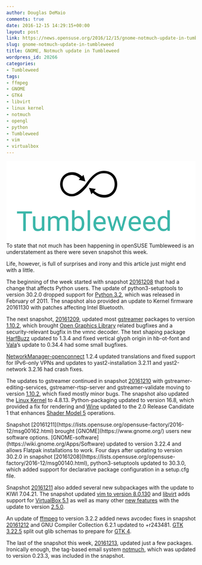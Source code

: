 ```yaml
---
author: Douglas DeMaio
comments: true
date: 2016-12-15 14:29:15+00:00
layout: post
link: https://news.opensuse.org/2016/12/15/gnome-notmuch-update-in-tumbleweed/
slug: gnome-notmuch-update-in-tumbleweed
title: GNOME, Notmuch update in Tumbleweed
wordpress_id: 20266
categories:
- Tumbleweed
tags:
- ffmpeg
- GNOME
- GTK4
- libvirt
- linux kernel
- notmuch
- opengl
- python
- Tumbleweed
- vim
- virtualbox
---
```


![](/wp-content/uploads/2016/05/Tumbleweed-black-green.png)To state that not much has been happening in openSUSE Tumbleweed is an understatement as there were seven snapshot this week.

Life, however, is full of surprises and irony and this article just might end with a little.

The beginning of the week started with snapshot [20161208](https://lists.opensuse.org/opensuse-factory/2016-12/msg00140.html) that had a change that affects Python users. The update of python3-setuptools to version 30.2.0 dropped support for [Python 3.2](https://www.python.org/download/releases/3.2/), which was released in February of 2011. The snapshot also provided an update to Kernel firmware 20161130 with patches affecting Intel Bluetooth.

The next snapshot, [20161209](https://lists.opensuse.org/opensuse-factory/2016-12/msg00160.html), updated most [gstreamer](https://gstreamer.freedesktop.org/) packages to version [1.10.2](https://gstreamer.freedesktop.org/releases/gstreamer/1.10.2.html), which brought [Open Graphics Library](https://www.opengl.org/) related bugfixes and a security-relevant bugfix in the vmnc decoder. The text shaping package [HarfBuzz](https://www.freedesktop.org/wiki/Software/HarfBuzz/) updated to 1.3.4 and fixed vertical glyph origin in hb-ot-font and [Vala](https://wiki.gnome.org/Projects/Vala)’s update to 0.34.4 had some small bugfixes.

[NetworkManager-openconnect](http://www.infradead.org/openconnect/gui.html) 1.2.4 updated translations and fixed support for IPv6-only VPNs and updates to yast2-installation 3.2.11 and yast2-network 3.2.16 had crash fixes.

The updates to gstreamer continued in snapshot [20161210](https://lists.opensuse.org/opensuse-factory/2016-12/msg00161.html) with gstreamer-editing-services, gstreamer-rtsp-server and gstreamer-validate moving to version [1.10.2](https://gstreamer.freedesktop.org/releases/gstreamer/1.10.2.html), which fixed mostly minor bugs. The snapshot also updated the [Linux Kernel](https://www.kernel.org/) to 4.8.13. Python-packaging updated to version 16.8, which provided a fix for rendering and [Wine](https://www.winehq.org/) updated to the 2.0 Release Candidate 1 that enhances [Shader Model 5](https://msdn.microsoft.com/en-us/library/windows/desktop/ff471356(v=vs.85).aspx) operations.

<!-- more -->Snapshot [20161211](https://lists.opensuse.org/opensuse-factory/2016-12/msg00162.html) brought [GNOME](https://www.gnome.org/) users new software options. [GNOME-software](https://wiki.gnome.org/Apps/Software) updated to version 3.22.4 and allows Flatpak installations to work. Four days after updating to version 30.2.0 in snapshot [20161208](https://lists.opensuse.org/opensuse-factory/2016-12/msg00140.html), python3-setuptools updated to 30.3.0, which added support for declarative package configuration in a setup.cfg file.

Snapshot [20161211](https://lists.opensuse.org/opensuse-factory/2016-12/msg00162.html) also added several new subpackages with the update to KIWI 7.04.21. The snapshot updated [vim to version 8.0.130](http://www.vim.org/) and [libvirt](https://libvirt.org/) adds support for [VirtualBox 5.1](https://www.virtualbox.org/) as well as many other [new features](http://libvirt.org/news.html) with the update to version [2.5.0](https://libvirt.org/news.html).

An update of [ffmpeg](https://ffmpeg.org/) to version 3.2.2 added news avcodec fixes in snapshot [20161212](https://lists.opensuse.org/opensuse-factory/2016-12/msg00164.html) and GNU Compiler Collection 6.2.1 updated to +r243481. [GTK 3.22.5](https://blog.gtk.org/) split out glib schemas to prepare for [GTK 4](https://blogs.gnome.org/desrt/2016/06/13/gtk-4-0-is-not-gtk-4/).

The last of the snapshot this week, [20161213](https://lists.opensuse.org/opensuse-factory/2016-12/msg00167.html), updated just a few packages. Ironically enough, the tag-based email system [notmuch](https://notmuchmail.org/), which was updated to version 0.23.3, was included in the snapshot.
